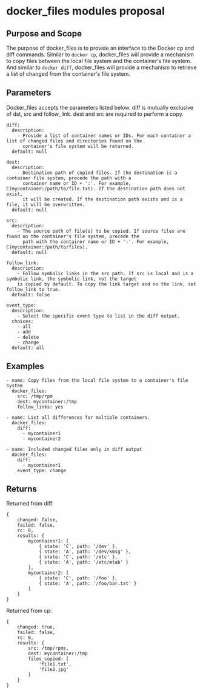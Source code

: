 # docker_files modules proposal

## Purpose and Scope

The purpose of docker_files is to provide an interface to the Docker cp and diff commands. Similar to `docker cp`,
docker_files will provide a mechanism to copy files between the local file system and the container's file system.
And similar to `docker diff`, docker_files will provide a mechanism to retrieve a list of changed from the container's
file system.

## Parameters

Docker_files accepts the parameters listed below. diff is mutually exclusive of dst, src and follow_link. dest and src
are required to perform a copy.

```
diff:
  description:
    - Provide a list of container names or IDs. For each container a list of changed files and directories found on the
      container's file system will be returned.
  default: null

dest:
  description:
    - Destination path of copied files. If the destination is a container file system, precede the path with a
      container name or ID + ':'. For example, C(mycontainer:/path/to/file.txt). If the destination path does not exist,
      it will be created. If the destination path exists and is a file, it will be overwritten.
  default: null

src:
  description:
    - The source path of file(s) to be copied. If source files are found on the container's file system, precede the
      path with the container name or ID + ':'. For example, C(mycontainer:/path/to/files).
  default: null

follow_link:
  description:
    - Follow symbolic links in the src path. If src is local and is a symbolic link, the symbolic link, not the target
    is copied by default. To copy the link target and no the link, set follow_link to true.
  default: false

event_type:
  description:
    - Select the specific event type to list in the diff output.
  choices:
    - all
    - add
    - delete
    - change
  default: all
```

## Examples

```
- name: Copy files from the local file system to a container's file system
  docker_files:
    src: /tmp/rpm
    dest: mycontainer:/tmp
    follow_links: yes

- name: List all differences for multiple containers.
  docker_files:
    diff:
      - mycontainer1
      - mycontainer2

- name: Included changed files only in diff output
  docker_files:
    diff:
      - mycontainer1
    event_type: change
```

## Returns

Returned from diff:

```
{
    changed: false,
    failed: false,
    rc: 0,
    results: {
        mycontainer1: [
            { state: 'C', path: '/dev' },
            { state: 'A', path: '/dev/kmsg' },
            { state: 'C', path: '/etc' },
            { state: 'A', path: '/etc/mtab' }
        ],
        mycontainer2: [
            { state: 'C', path: '/foo' },
            { state: 'A', path: '/foo/bar.txt' }
        ]
    }
}
```

Returned from cp:

```
{
    changed: true,
    failed: false,
    rc: 0,
    results: {
        src: /tmp/rpms,
        dest: mycontainer:/tmp
        files_copied: [
            'file1.txt',
            'file2.jpg'
        ]
    }
}
```
